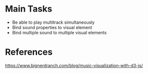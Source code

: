 # Main Tasks

* Be able to play multitrack simultaneously
* Bind sound properties to visual element
* Bind multiple sound to multiple visual elements

# References

https://www.bignerdranch.com/blog/music-visualization-with-d3-js/
